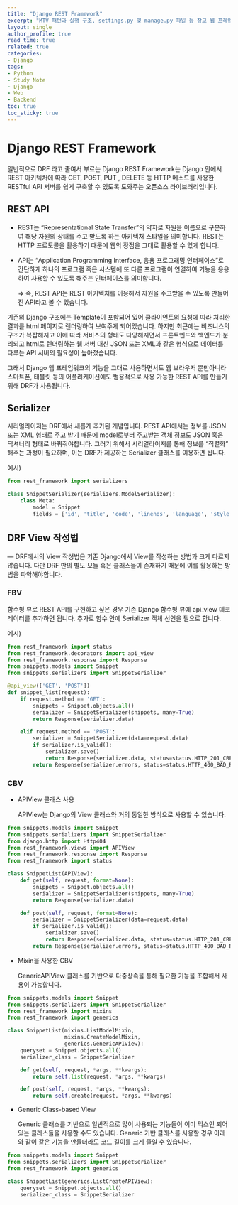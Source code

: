 ```yaml
---
title: "Django REST Framework"
excerpt: "MTV 패턴과 실행 구조, settings.py 및 manage.py 파일 등 장고 웹 프레임워크를 이용하기 위한 기본 개념에 대한 공부 내용"
layout: single
author_profile: true
read_time: true
related: true
categories:
- Django
tags:
- Python
- Study Note
- Django
- Web
- Backend
toc: true
toc_sticky: true
---
```


# Django REST Framework

일반적으로 DRF 라고 줄여서 부르는 Django REST Framework는 Django 안에서 REST 아키텍처에 따라 GET, POST, PUT , DELETE 등 HTTP 메소드를 사용한 RESTful API 서버를 쉽게 구축할 수 있도록 도와주는 오픈소스 라이브러리입니다.

## REST API

- REST는 “Representational State Transfer”의 약자로 자원을 이름으로 구분하여 해당 자원의 상태를 주고 받도록 하는 아키텍처 스타일을 의미합니다. REST는 HTTP 프로토콜을 활용하기 때문에 웹의 장점을 그대로 활용할 수 있게 합니다.
- API는 “Application Programming Interface, 응용 프로그래밍 인터페이스”로 간단하게 하나의 프로그램 혹은 시스템에 또 다른 프로그램이 연결하여 기능을 응용하여 사용할 수 있도록 해주는 인터페이스를 의미합니다.
    
    ⇒ 즉, REST API는 REST 아키텍처를 이용해서 자원을 주고받을 수 있도록 만들어진 API라고 볼 수 있습니다.
    

기존의 Django 구조에는 Template이 포함되어 있어 클라이언트의 요청에 따라 처리한 결과를 html 페이지로 렌더링하여 보여주게 되어있습니다. 하지만 최근에는 비즈니스의 구조가 복잡해지고 이에 따라 서비스의 형태도 다양해지면서 프론트엔드와 백엔드가 분리되고 html로 렌더링하는 웹 서버 대신 JSON 또는 XML과 같은 형식으로 데이터를 다루는 API 서버의 필요성이 높아졌습니다.

그래서 Django 웹 프레임워크의 기능을 그대로 사용하면서도 웹 브라우저 뿐만아니라 스마트폰, 태블릿 등의 어플리케이션에도 범용적으로 사용 가능한 REST API를 만들기 위해 DRF가 사용됩니다.

## Serializer

시리얼라이저는 DRF에서 새롭게 추가된 개념입니다. REST API에서는 정보를 JSON 또는 XML 형태로 주고 받기 때문에 model로부터 주고받는 객체 정보도 JSON 혹은 딕셔너리 형태로 바꿔줘야합니다. 그러기 위해서 시리얼라이저를 통해 정보를 “직렬화” 해주는 과정이 필요하며, 이는 DRF가 제공하는 Serializer 클래스를 이용하면 됩니다.

예시)

```python
from rest_framework import serializers

class SnippetSerializer(serializers.ModelSerializer):
    class Meta:
        model = Snippet
        fields = ['id', 'title', 'code', 'linenos', 'language', 'style']
```

## DRF View 작성법

— DRF에서의 View 작성법은 기존 Django에서 View를 작성하는 방법과 크게 다르지 않습니다. 다만 DRF 만의 별도 모듈 혹은 클래스들이 존재하기 때문에 이를 활용하는 방법을 파악해야합니다.

### FBV

함수형 뷰로 REST API를 구현하고 싶은 경우 기존 Django 함수형 뷰에 api_view 데코레이터를 추가하면 됩니다. 추가로 함수 안에 Serializer 객체 선언을 필요로 합니다.

예시)

```python
from rest_framework import status
from rest_framework.decorators import api_view
from rest_framework.response import Response
from snippets.models import Snippet
from snippets.serializers import SnippetSerializer

@api_view(['GET', 'POST'])
def snippet_list(request):
    if request.method == 'GET':
        snippets = Snippet.objects.all()
        serializer = SnippetSerializer(snippets, many=True)
        return Response(serializer.data)

    elif request.method == 'POST':
        serializer = SnippetSerializer(data=request.data)
        if serializer.is_valid():
            serializer.save()
            return Response(serializer.data, status=status.HTTP_201_CREATED)
        return Response(serializer.errors, status=status.HTTP_400_BAD_REQUEST)
```

### CBV

- APIView 클래스 사용
    
    APIView는 Django의 View 클래스와 거의 동일한 방식으로 사용할 수 있습니다.
    

```python
from snippets.models import Snippet
from snippets.serializers import SnippetSerializer
from django.http import Http404
from rest_framework.views import APIView
from rest_framework.response import Response
from rest_framework import status

class SnippetList(APIView):
    def get(self, request, format=None):
        snippets = Snippet.objects.all()
        serializer = SnippetSerializer(snippets, many=True)
        return Response(serializer.data)

    def post(self, request, format=None):
        serializer = SnippetSerializer(data=request.data)
        if serializer.is_valid():
            serializer.save()
            return Response(serializer.data, status=status.HTTP_201_CREATED)
        return Response(serializer.errors, status=status.HTTP_400_BAD_REQUEST)
```

- Mixin을 사용한 CBV
    
    GenericAPIView 클래스를 기반으로 다중상속을 통해 필요한 기능을 조합해서 사용이 가능합니다.
    

```python
from snippets.models import Snippet
from snippets.serializers import SnippetSerializer
from rest_framework import mixins
from rest_framework import generics

class SnippetList(mixins.ListModelMixin,
                  mixins.CreateModelMixin,
                  generics.GenericAPIView):
    queryset = Snippet.objects.all()
    serializer_class = SnippetSerializer

    def get(self, request, *args, **kwargs):
        return self.list(request, *args, **kwargs)

    def post(self, request, *args, **kwargs):
        return self.create(request, *args, **kwargs)
```

- Generic Class-based View
    
    Generic 클래스를 기반으로 일반적으로 많이 사용되는 기능들이 이미 믹스인 되어있는 클래스들을 사용할 수도 있습니다. Generic 기반 클래스를 사용할 경우 아래와 같이 같은 기능을 만들더라도 코드 길이를 크게 줄일 수 있습니다.

```python
from snippets.models import Snippet
from snippets.serializers import SnippetSerializer
from rest_framework import generics

class SnippetList(generics.ListCreateAPIView):
    queryset = Snippet.objects.all()
    serializer_class = SnippetSerializer
```